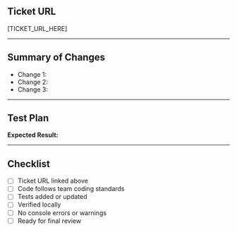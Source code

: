 ## Ticket URL
<!-- 
Please include the URL to the related ticket or issue here. 
Example: https://jira.yourcompany.com/browse/PROJECT-123
-->
[TICKET_URL_HERE]

---

## Summary of Changes
<!-- 
Provide a brief description of the changes introduced in this PR. 
Focus on *what* was changed and *why*. Avoid excessive technical detail here — that can go in comments or the commit message.
-->

- Change 1: 
- Change 2: 
- Change 3: 

---

## Test Plan
<!-- 
Describe the steps reviewers can follow to test and verify the changes.
Include any setup, test data, commands, or special considerations. 
-->

**Expected Result:** 

---

## Checklist
<!-- 
Mark completed items with [x]. These help ensure the PR is ready for review and merge.
-->

- [ ] Ticket URL linked above
- [ ] Code follows team coding standards
- [ ] Tests added or updated
- [ ] Verified locally
- [ ] No console errors or warnings
- [ ] Ready for final review
